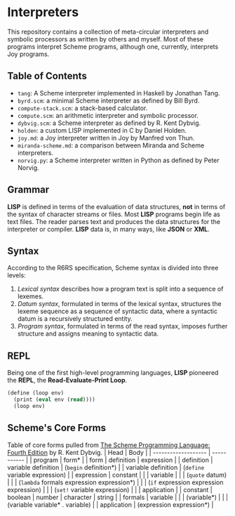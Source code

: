# Interpreters

This repository contains a collection of meta-circular interpreters and symbolic processors
as written by others and myself. Most of these programs interpret Scheme programs, although
one, currently, interprets Joy programs.

## Table of Contents
- `tang`: A Scheme interpreter implemented in Haskell by Jonathan Tang.
- `byrd.scm`: a minimal Scheme interpreter as defined by Bill Byrd.
- `compute-stack.scm`: a stack-based calculator.
- `compute.scm`: an arithmetic interpreter and symbolic processor.
- `dybvig.scm`: a Scheme interpreter as defined by R. Kent Dybvig.
- `holden`: a custom LISP implemented in C by Daniel Holden.
- `joy.md`: a Joy interpreter written in Joy by Manfred von Thun.
- `miranda-scheme.md`: a comparison between Miranda and Scheme interpreters.
- `norvig.py`: a Scheme interpreter written in Python as defined by Peter Norvig.

## Grammar
**LISP** is defined in terms of the evaluation of data structures, **not** in terms of the syntax of character streams or files.
Most **LISP** programs begin life as text files. The reader parses text and produces the data structures for the interpreter or compiler. 
**LISP** data is, in many ways, like **JSON** or **XML**.

## Syntax

According to the R6RS specification, Scheme syntax is divided into three levels:

1. *Lexical syntax* describes how a program text is split into a sequence of lexemes.
2. *Datum syntax*, formulated in terms of the lexical syntax, structures the lexeme 
   sequence as a sequence of syntactic data, where a syntactic datum is a 
   recursively structured entity.
3. *Program syntax*, formulated in terms of the read syntax, imposes further 
   structure and assigns meaning to syntactic data.

## REPL

Being one of the first high-level programming languages, **LISP** pioneered the **REPL**, the **Read-Evaluate-Print Loop**.

```scheme
(define (loop env)
  (print (eval env (read))))
  (loop env)
```

## Scheme's Core Forms
Table of core forms pulled from [The Scheme Programming Language: Fourth Edition](https://www.scheme.com/tspl4/) by R. Kent Dybvig.
| Head                | Body        |
| ------------------- | ----------- |
| program             | form\* |
| form                | definition \| expression |
| definition          | variable definition \| (`begin` definition\*) |
| variable definition | (`define` variable expression) |
| expression          | constant |
|                     | variable |
|                     | (`quote` datum) |
|                     | (`lambda` formals expression expression\*) |
|                     | (`if` expression expression expression) |
|                     | (`set!` variable expression) |
|                     | application |
| constant            | boolean \| number \| character \| string |
| formals             | variable |
|                     | (variable\*) |
|                     | (variable variable\* . variable) |
| application         | (expression expression\*) |
